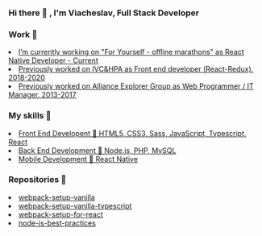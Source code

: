 ### Hi there 👋 , I'm Viacheslav, Full Stack Developer
<h3>Work 💼</h3>
<u>
<li>I’m currently working on "For Yourself - offline marathons" as React Native Developer - Current</li>
<li>Previously worked on IVC&HPA as Front end developer (React-Redux). 2018-2020</li>
<li>Previously worked on Alliance Explorer Group as Web Programmer / IT Manager. 2013-2017 </li>
</u>

<h3>My skills 🔎</h3>
<u>
<li>Front End Developent   🎨   HTML5, CSS3, Sass, JavaScript, Typescript, React</li>
<li>Back End Development   💾   Node.js, PHP, MySQL</li>
<li>Mobile Development   📱   React Native</li>
</u>

<h3>Repositories 📓</h3>
<u>
<li><a target="_blank" href="https://github.com/maxsl89/webpack-setup-vanilla">webpack-setup-vanilla</a></li>
   <li><a target="_blank" href="https://github.com/maxsl89/webpack-setup-vanilla-typescript">webpack-setup-vanilla-typescript</a></li>
<li><a target="_blank" href="https://github.com/maxsl89/webpack-setup-for-react">webpack-setup-for-react</a></li>
  <li><a target="_blank" href="https://github.com/maxsl89/node-js-best-practices">node-js-best-practices</a></li>
 
</u>  

